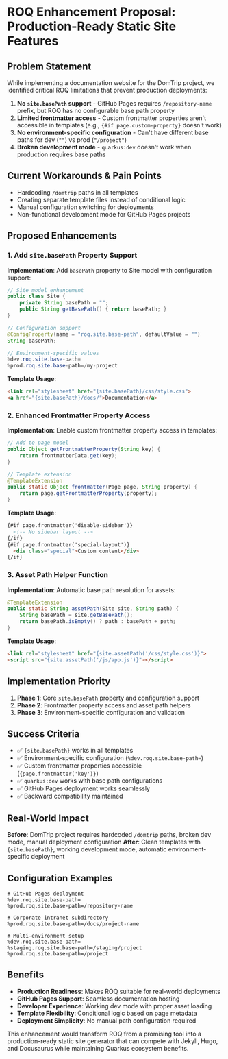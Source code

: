 # ROQ Enhancement Proposal: Production-Ready Static Site Features

## Problem Statement
While implementing a documentation website for the DomTrip project, we identified critical ROQ limitations that prevent production deployments:

1. **No `site.basePath` support** - GitHub Pages requires `/repository-name` prefix, but ROQ has no configurable base path property
2. **Limited frontmatter access** - Custom frontmatter properties aren't accessible in templates (e.g., `{#if page.custom-property}` doesn't work)
3. **No environment-specific configuration** - Can't have different base paths for dev (`""`) vs prod (`"/project"`)
4. **Broken development mode** - `quarkus:dev` doesn't work when production requires base paths

## Current Workarounds & Pain Points
- Hardcoding `/domtrip` paths in all templates
- Creating separate template files instead of conditional logic
- Manual configuration switching for deployments
- Non-functional development mode for GitHub Pages projects

## Proposed Enhancements

### 1. Add `site.basePath` Property Support
**Implementation**: Add `basePath` property to Site model with configuration support:
```java
// Site model enhancement
public class Site {
    private String basePath = "";
    public String getBasePath() { return basePath; }
}

// Configuration support
@ConfigProperty(name = "roq.site.base-path", defaultValue = "")
String basePath;

// Environment-specific values
%dev.roq.site.base-path=
%prod.roq.site.base-path=/my-project
```

**Template Usage**:
```html
<link rel="stylesheet" href="{site.basePath}/css/style.css">
<a href="{site.basePath}/docs/">Documentation</a>
```

### 2. Enhanced Frontmatter Property Access
**Implementation**: Enable custom frontmatter property access in templates:
```java
// Add to page model
public Object getFrontmatterProperty(String key) {
    return frontmatterData.get(key);
}

// Template extension
@TemplateExtension
public static Object frontmatter(Page page, String property) {
    return page.getFrontmatterProperty(property);
}
```

**Template Usage**:
```html
{#if page.frontmatter('disable-sidebar')}
  <!-- No sidebar layout -->
{/if}
{#if page.frontmatter('special-layout')}
  <div class="special">Custom content</div>
{/if}
```

### 3. Asset Path Helper Function
**Implementation**: Automatic base path resolution for assets:
```java
@TemplateExtension
public static String assetPath(Site site, String path) {
    String basePath = site.getBasePath();
    return basePath.isEmpty() ? path : basePath + path;
}
```

**Template Usage**:
```html
<link rel="stylesheet" href="{site.assetPath('/css/style.css')}">
<script src="{site.assetPath('/js/app.js')}"></script>
```

## Implementation Priority
1. **Phase 1**: Core `site.basePath` property and configuration support
2. **Phase 2**: Frontmatter property access and asset path helpers
3. **Phase 3**: Environment-specific configuration and validation

## Success Criteria
- ✅ `{site.basePath}` works in all templates
- ✅ Environment-specific configuration (`%dev.roq.site.base-path=`)
- ✅ Custom frontmatter properties accessible (`{page.frontmatter('key')}`)
- ✅ `quarkus:dev` works with base path configurations
- ✅ GitHub Pages deployment works seamlessly
- ✅ Backward compatibility maintained

## Real-World Impact
**Before**: DomTrip project requires hardcoded `/domtrip` paths, broken dev mode, manual deployment configuration
**After**: Clean templates with `{site.basePath}`, working development mode, automatic environment-specific deployment

## Configuration Examples
```properties
# GitHub Pages deployment
%dev.roq.site.base-path=
%prod.roq.site.base-path=/repository-name

# Corporate intranet subdirectory
%prod.roq.site.base-path=/docs/project-name

# Multi-environment setup
%dev.roq.site.base-path=
%staging.roq.site.base-path=/staging/project
%prod.roq.site.base-path=/project
```

## Benefits
- **Production Readiness**: Makes ROQ suitable for real-world deployments
- **GitHub Pages Support**: Seamless documentation hosting
- **Developer Experience**: Working dev mode with proper asset loading
- **Template Flexibility**: Conditional logic based on page metadata
- **Deployment Simplicity**: No manual path configuration required

This enhancement would transform ROQ from a promising tool into a production-ready static site generator that can compete with Jekyll, Hugo, and Docusaurus while maintaining Quarkus ecosystem benefits.
